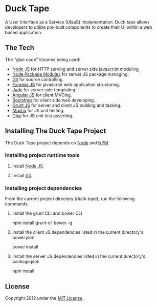 # Duck Tape

A User Interface as a Service (UIaaS) implementation.
Duck tape allows developers to utilize pre-built components to create their UI within a web based application.

## The Tech

The "glue code" libraries being used:

* [Node JS](http://nodejs.org/) for HTTP serving and server side javascript moduling.
* [Node Package Modules](https://npmjs.org/) for server JS package managing.
* [Git](http://git-scm.com/) for source controlling.
* [Express JS](http://www.expressjs.com/) for javascript web application structuring.
* [Jade](http://www.jade-lang.com/) for server side templating.
* [Angular JS](http://angularjs.org/) for client MVCing.
* [Bootstrap](http://twitter.github.com/bootstrap/) for client side web developing.
* [Grunt JS](http://www.gruntjs.com/) for server and client JS building and tasking.
* [Mocha](http://visionmedia.github.io/mocha/) for JS unit testing.
* [Chai](http://chaijs.com/) for JS unit test asserting.

## Installing The Duck Tape Project

The Duck Tape project depends on [Node](http://nodejs.org/) and [NPM](http://npmjs.org/).

### Installing project runtime tools

1) Install [Node JS](http://nodejs.org/).

2) Install [Git](http://git-scm.com/). 

### Installing project dependencies

From the current project directory (duck-tape), run the following commands:

1) Install the grunt CLI and bower CLI

	npm install grunt-cli bower -g

2) Install the client JS dependencies listed in the current directory's bower.json

	bower install

3) Install the server JS dependencies listed in the current directory's package.json

	npm install

## License
Copyright 2012 under the [MIT License](LICENSE).
